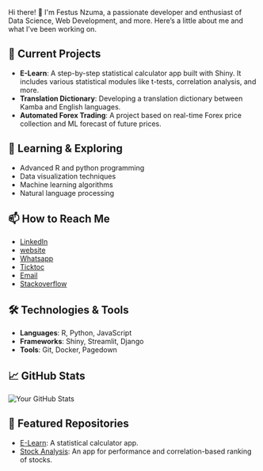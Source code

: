 Hi there! 👋 I'm Festus Nzuma, a passionate developer and enthusiast of Data Science, Web Development, and more. Here’s a little about me and what I’ve been working on.

## 🔭 Current Projects
- **E-Learn**: A step-by-step statistical calculator app built with Shiny. It includes various statistical modules like t-tests, correlation analysis, and more.
- **Translation Dictionary**: Developing a translation dictionary between Kamba and English languages.
- **Automated Forex Trading**: A project based on real-time Forex price collection and ML forecast of future prices.

## 🌱 Learning & Exploring
- Advanced R and python programming
- Data visualization techniques
- Machine learning algorithms
- Natural language processing

## 📫 How to Reach Me
- [LinkedIn](https://www.linkedin.com/in/festus-nzuma-26580163)
- [website](https://statisticsguru1.github.io/portfolio/)
- [Whatsapp](+254706815783)
- [Ticktoc](@tinda_254)
- [Email](mutindafestus27@gmail.com)
- [Stackoverflow](https://stackoverflow.com/users/9406005/mutinda-festus)

## 🛠️ Technologies & Tools
- **Languages**: R, Python, JavaScript
- **Frameworks**: Shiny, Streamlit, Django
- **Tools**: Git, Docker, Pagedown

## 📈 GitHub Stats
![Your GitHub Stats](https://github-readme-stats.vercel.app/api?username=statisticsguru1&show_icons=true)

## 🌟 Featured Repositories
- [E-Learn](https://github.com/statisticsguru1/E_learn): A statistical calculator app.
- [Stock Analysis](https://github.com/statisticsguru1/stock-correlapp): An app for performance and correlation-based ranking of stocks.
